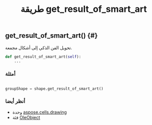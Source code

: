 ﻿---
title: طريقة get_result_of_smart_art
second_title: Aspose.Cells for Python via .NET API المراجع
description:
type: docs
weight: 120
url: /ar/python-net/aspose.cells.drawing/oleobject/get_result_of_smart_art/
is_root: false
---
##  get_result_of_smart_art() {#}
تحويل الفن الذكي إلى أشكال مجمعة.



```python
def get_result_of_smart_art(self):
    ...
```



###  أمثلة

```python

groupShape = shape.get_result_of_smart_art()

```



###  أنظر أيضا
* وحدة [aspose.cells.drawing](../../)
* فئة [OleObject](/cells/ar/python-net/aspose.cells.drawing/oleobject)
